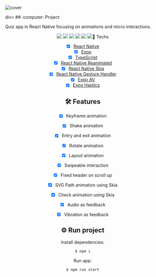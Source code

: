 ![cover](https://github.com/Chauzo/oSaber/assets/70038848/c3ecd85f-69ec-4344-af3f-9ac04647d102)
</div>div>
## :computer: Project

Quiz app in React Native focusing on animations and micro interactions.

<div align="center">
  <image src="https://github.com/Chauzo/oSaber/assets/70038848/a2d5e723-ab61-412e-a1fc-d84f328da31c" />
  <image src="https://github.com/Chauzo/oSaber/assets/70038848/58301c68-e60e-4249-b338-2e98e0ada53d" />
  <image src="https://github.com/Chauzo/oSaber/assets/70038848/7d1b9a11-2be2-46c7-b5b0-70825381753b" />
  <image src="https://github.com/Chauzo/oSaber/assets/70038848/203c6e26-e9aa-49e4-acb1-465910db8771" />
  <image src="https://github.com/Chauzo/oSaber/assets/70038848/3d57f6a0-3573-49af-83b4-b5b34ef7f21f" />
  <image src="https://github.com/Chauzo/oSaber/assets/70038848/b1bdffd7-4627-4370-824f-29c87ea09d27" /

## :rocket: Techs

- [x] [React Native](https://reactnative.dev)
- [x] [Expo](https://docs.expo.dev)
- [x] [TypeScript](https://www.typescriptlang.org)
- [x] [React Native Reanimated](https://docs.swmansion.com/react-native-reanimated)
- [x] [React Native Skia](https://shopify.github.io/react-native-skia)
- [x] [React Native Gesture Handler](https://docs.swmansion.com/react-native-gesture-handler/docs)
- [x] [Expo AV](https://docs.expo.dev/versions/latest/sdk/av)
- [x] [Expo Haptics](https://docs.expo.dev/versions/latest/sdk/haptics)

## :hammer_and_wrench: Features

- [x] Keyframe animation
- [x] Shake animation
- [x] Entry and exit animation
- [x] Rotate animation


- [x] Layout animation
- [x] Swipeable interaction
- [x] Fixed header on scroll up
- [x] SVG Path animation using Skia
- [x] Check animation using Skia
- [x] Audio as feedback
- [x] Vibration as feedback

## :gear: Run project

Install dependencies:

```bash
$ npm i
```

Run app:

```bash
$ npm run start
```
